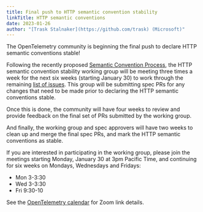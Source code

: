 ```yaml
---
title: Final push to HTTP semantic convention stability
linkTitle: HTTP semantic conventions
date: 2023-01-26
author: "[Trask Stalnaker](https://github.com/trask) (Microsoft)"
---
```


The OpenTelemetry community is beginning the final push to declare HTTP semantic
conventions stable!

Following the recently proposed
[Semantic Convention Process](https://docs.google.com/document/d/1ghvajKaipiNZso3fDtyNxU7x1zx0_Eyd02OGpMGEpLE), 
the HTTP semantic convention stability working group will be meeting three times
a week for the next six weeks (starting January 30) to work through the
remaining
[list of issues](https://github.com/orgs/open-telemetry/projects/41/views/1).
This group will be submitting spec PRs for any changes that need to be made
prior to declaring the HTTP semantic conventions stable.

Once this is done, the community will have four weeks to review and provide
feedback on the final set of PRs submitted by the working group.

And finally, the working group and spec approvers will have two weeks to clean
up and merge the final spec PRs, and mark the HTTP semantic conventions as stable. 

If you are interested in participating in the working group, please join the
meetings starting Monday, January 30 at 3pm Pacific Time, and continuing for
six weeks on Mondays, Wednesdays and Fridays: 

* Mon 3-3:30
* Wed 3-3:30
* Fri 9:30-10

See the
[OpenTelemetry calendar](https://github.com/open-telemetry/community#calendar)
for Zoom link details.
